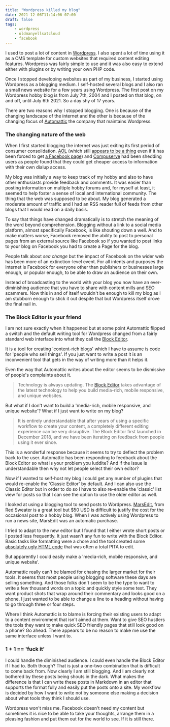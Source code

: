 ```yaml
---
title: "Wordpress killed my blog"
date: 2021-12-06T11:14:06-07:00
draft: false
tags:
    - wordpress
    - oldmanyellsatcloud
    - facebook
---
```


I used to post a lot of content in [Wordpress](https://wordpress.com/). I also spent a lot of time using it as a CMS template for custom websites that required content editing features. Wordpress was fairly simple to use and it was also easy to extend either with plugins or by writing your own PHP code.

Once I stopped developing websites as part of my business, I started using Wordpress as a blogging medium. I self-hosted several blogs and I also ran a small news website for a few years using Wordpress. The first post on my Wordpress hobby blog is from July 7th, 2004 and I posted on that blog, on and off, until July 6th 2021. So a day shy of 17 years. 

There are two reasons why I stopped blogging. One is because of the changing landscape of the internet and the other is because of the changing focus of  [Automattic](https://automattic.com) the company that maintains Wordpress. 

### The changing nature of the web

When I first started blogging the internet was just exiting its first period of consumer consolidation. [AOL](https://en.wikipedia.org/wiki/AOL) (which still [appears to be a thing](https://www.aol.com/) even if it has been forced to get [a Facebook page](https://www.facebook.com/aol)) and [Compuserve](https://en.wikipedia.org/wiki/CompuServe) had been shedding users as people found that they could get cheaper access to information with their own dialup access. 

My blog was initially a way to keep track of my hobby and also to have other enthusiasts provide feedback and comments. It was easier than posting information on multiple hobby forums and, for myself at least, it seemed to help foster a sense of local and international community. The thing that the web was supposed to be about. My blog generated a moderate amount of traffic and I had an RSS reader full of feeds from other blogs that I would read on a daily basis.

To say that things have changed dramatically is to stretch the meaning of the word beyond comprehension. Blogging without a link to a social media platform, almost specifically Facebook, is like shouting down a well. And to make matters worse, Facebook removed the ability to post to personal pages from an external source like Facebook so if you wanted to post links to your blog on Facebook you had to create a Page for the blog. 

People talk about *sea change* but the impact of Facebook on the wider web has been more of an extinction-level event. For all intents and purposes the internet is Facebook for everyone other than publishers or businesses large enough, or popular enough, to be able to draw an audience on their own. 

Instead of broadcasting to the world with your blog you now have an ever-diminishing audience that you have to share with content mills and SEO scammers. Now this in and of itself wouldn't be enough to kill my blog as I am stubborn enough to stick it out despite that but Wordpress itself drove the final nail in.

### The Block Editor is your friend

I am not sure exactly when it happened but at some point Automattic flipped a switch and the default writing tool for Wordpress changed from a fairly standard web interface into what they call the [Block Editor](https://wordpress.com/support/replacing-the-older-wordpress-com-editor-with-the-wordpress-block-editor/). 

It is a tool for creating 'content-rich blogs' which I have to assume is code for 'people who sell things'. If you just want to write a post it is an inconvenient tool that gets in the way of writing more than it helps it. 

Even the way that Automattic writes about the editor seems to be dismissive of people's complaints about it.

> Technology is always updating. The [Block Editor](https://wordpress.com/support/wordpress-editor/) takes advantage of the latest technology to help you build media-rich, mobile responsive, and unique websites.

But what if I don't want to build a 'media-rich, mobile responsive, and unique website'? What if I just want to write on my blog?

> It is entirely understandable that after years of using a specific workflow to create your content, a completely different editing experience can be very disruptive. The Block Editor first launched in December 2018, and we have been iterating on feedback from people using it ever since. 

This is a wonderful response because it seems to try to deflect the problem back to the user. Automattic has been responding to feedback about the Block Editor so what is your problem you luddite? And if the issue is understandable then why not let people select their own editor?

Now if I wanted to self-host my blog I could get any number of plugins that would re-enable the 'Classic Editor' by default. And I can also use the Classic Editor but in order to do so I have to also re-enable the 'classic' list view for posts so that I can see the option to use the older editor as well.

I looked at using a blogging tool to send posts to Wordpress. [MarsEdit](https://redsweater.com/marsedit/), from Red Sweater is a great tool but $50 USD is difficult to justify the cost for the occasional post to a hobby blog. When I was actively using Wordpress to run a news site, MarsEdit was an automatic purchase. 

I tried to adapt to the new editor but I found that I either wrote short posts or I posted less frequently. It just wasn't any fun to write with the Block Editor. Basic tasks like formatting were a chore and the tool created some [absolutely ugly HTML code](https://zacgaming.wordpress.com/2020/05/24/horrible-wordpress-html/) that was often a total PITA to edit. 

But apparently I could easily make a 'media-rich, mobile responsive, and unique website'. 

Automattic really can't be blamed for chasing the larger market for their tools. It seems that most people using blogging software these days are selling something. And those folks don't seem to be the type to want to write a few thousand words on a topic and quickly style some text. They want product shots that wrap around their commentary and looks good on a phone. I just wanted to be able to change a line to a heading without having to go through three or four steps.

Where I think Automattic is to blame is forcing their existing users to adapt to a content environment that isn't aimed at them. Want to give SEO hustlers the tools they want to make quick SEO friendly pages that still look good on a phone? Go ahead. There appears to be no reason to make me use the same interface unless I want to.

### 1 + 1 ==  'fuck it'

I could handle the diminished audience. I could even handle the Block Editor if I had to. Both though? That is just a one-two combination that is difficult to come back from. Now clearly I am still blogging. And I am clearly not bothered by these posts being shouts in the dark. What makes the difference is that I can write these posts in Markdown in an editor that supports the format fully and easily put the posts onto a site. My workflow is decided by how I want to write not by someone else making a decision about what tools they think I should use. 

Wordpress won't miss me. Facebook doesn't need my content but sometimes it is nice to be able to take your thoughts, arrange them in a pleasing fashion and put them out for the world to see. If it is still there.

